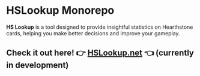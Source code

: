 
# HSLookup Monorepo

**HS Lookup** is a tool designed to provide insightful statistics on Hearthstone cards, helping you make better decisions and improve your gameplay.

## Check it out here! 👉 [HSLookup.net](hslookup.net) 👈 (currently in development)
